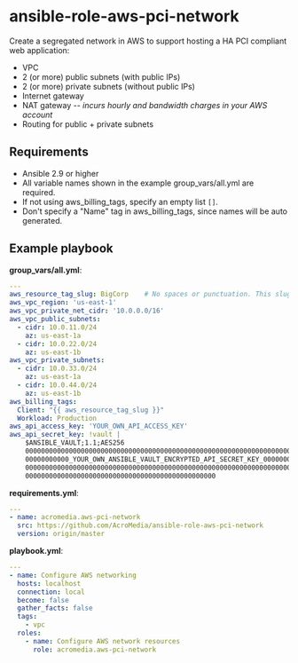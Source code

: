 # ansible-role-aws-pci-network

Create a segregated network in AWS to support hosting a HA PCI compliant web application:
- VPC
- 2 (or more) public subnets (with public IPs)
- 2 (or more) private subnets (without public IPs)
- Internet gateway
- NAT gateway -- *incurs hourly and bandwidth charges in your AWS account*
- Routing for public + private subnets

## Requirements

- Ansible 2.9 or higher
- All variable names shown in the example group_vars/all.yml are required.
- If not using aws_billing_tags, specify an empty list `[]`.
- Don't specify a "Name" tag in aws_billing_tags, since names will be auto generated.

## Example playbook

**group_vars/all.yml**:
```yaml
---
aws_resource_tag_slug: BigCorp    # No spaces or punctuation. This slug will be used to construct meaningful 'Name' tag values.
aws_vpc_region: 'us-east-1'
aws_vpc_private_net_cidr: '10.0.0.0/16'
aws_vpc_public_subnets:
  - cidr: 10.0.11.0/24
    az: us-east-1a
  - cidr: 10.0.22.0/24
    az: us-east-1b
aws_vpc_private_subnets:
  - cidr: 10.0.33.0/24
    az: us-east-1a
  - cidr: 10.0.44.0/24
    az: us-east-1b
aws_billing_tags:
  Client: "{{ aws_resource_tag_slug }}"
  Workload: Production
aws_api_access_key: 'YOUR_OWN_API_ACCESS_KEY'
aws_api_secret_key: !vault |
    $ANSIBLE_VAULT;1.1;AES256
    00000000000000000000000000000000000000000000000000000000000000000000000000000000
    00000000000_YOUR_OWN_ANSIBLE_VAULT_ENCRYPTED_API_SECRET_KEY_00000000000000000000
    00000000000000000000000000000000000000000000000000000000000000000000000000000000
    000000000000000000000000000000000000000000000000
```

**requirements.yml**:
```yaml
---
- name: acromedia.aws-pci-network
  src: https://github.com/AcroMedia/ansible-role-aws-pci-network
  version: origin/master

```
**playbook.yml**:
```yaml
---
- name: Configure AWS networking
  hosts: localhost
  connection: local
  become: false
  gather_facts: false
  tags:
    - vpc
  roles:
    - name: Configure AWS network resources
      role: acromedia.aws-pci-network
```
